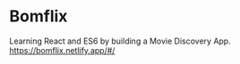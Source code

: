 # Bomflix
Learning React and ES6 by building a Movie Discovery App.</br>
https://bomflix.netlify.app/#/
